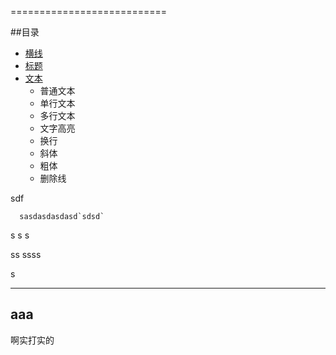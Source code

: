 ===========================


##目录
* [横线](#横线)
* [标题](#标题)
* [文本](#aaa)
    * 普通文本
    * 单行文本
    * 多行文本
    * 文字高亮
    * 换行
    * 斜体
    * 粗体
    * 删除线

sdf
      

      sasdasdasdasd`sdsd`
s
s
s







ss
ssss

s


*****
aaa
----------
啊实打实的
